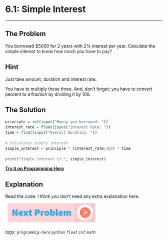 # 6.1: Simple Interest 

---

## The Problem
You borrowed $5000 for 2 years with 2% interest per year.
Calculate the simple interest to know how much you have to pay?

##  Hint
Just take amount, duration and interest rate. 

You have to multiply these three. And, don’t forget: you have to convert percent to a fraction by dividing it by 100.

##  The Solution

```python
principle = int(input("Money you borrowed: "))
interest_rate = float(input("Interest Rate: "))
time = float(input("Overall Duration: "))

# Calculates simple interest
simple_interest = principle * (interest_rate/100) * time

print("Simple interest is:", simple_interest)
```

**[Try it on Programming Hero](https://play.google.com/store/apps/details?id=com.learnprogramming.codecamp)**

##  Explanation
Read the code. I think you don’t need any extra explanation here. 


&nbsp;
[![Next Page](../assets/next-button.png)](Complex-Interest.md)
&nbsp;

###### tags: `programmig-hero` `python` `float` `int` `math`
